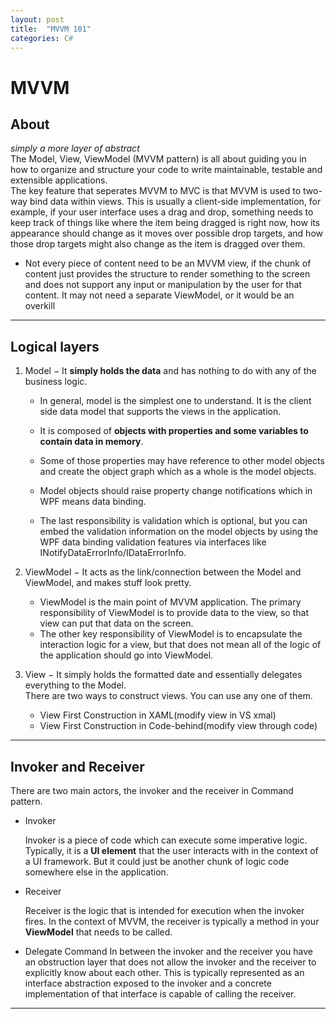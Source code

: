 ```yaml
---
layout: post
title:  "MVVM 101"
categories: C#
---
```

# MVVM
## About
*simply a more layer of abstract*<br>
The Model, View, ViewModel (MVVM pattern) is all about guiding you in how to organize and structure your code to write maintainable, testable and extensible applications.<br>
The key feature that seperates MVVM to MVC is that MVVM is used to two-way bind data within views. This is usually a client-side implementation, for example, if your user interface uses a drag and drop, something needs to keep track of things like where the item being dragged is right now, how its appearance should change as it moves over possible drop targets, and how those drop targets might also change as the item is dragged over them.

* Not every piece of content need to be an MVVM view, if the chunk of content just provides the structure to render something to the screen and does not support any input or manipulation by the user for that content. It may not need a separate ViewModel, or it would be an overkill
---
## Logical layers
1. Model − It **simply holds the data** and has nothing to do with any of the business logic.<br>
    * In general, model is the simplest one to understand. It is the client side data model that supports the views in the application.<br>

    * It is composed of **objects with properties and some variables to contain data in memory**.

    * Some of those properties may have reference to other model objects and create the object graph which as a whole is the model objects.

    * Model objects should raise property change notifications which in WPF means data binding.

    * The last responsibility is validation which is optional, but you can embed the validation information on the model objects by using the WPF data binding validation features via interfaces like INotifyDataErrorInfo/IDataErrorInfo.<br>

2. ViewModel − It acts as the link/connection between the Model and ViewModel, and makes stuff look pretty.<br>
    * ViewModel is the main point of MVVM application. The primary responsibility of ViewModel is to provide data to the view, so that view can put that data on the screen.
    * The other key responsibility of ViewModel is to encapsulate the interaction logic for a view, but that does not mean all of the logic of the application should go into ViewModel.
3. View − It simply holds the formatted date and essentially delegates everything to the Model.<br>
    There are two ways to construct views. You can use any one of them.
    * View First Construction in XAML(modify view in VS xmal)
    * View First Construction in Code-behind(modify view through code)

---

## Invoker and Receiver
There are two main actors, the invoker and the receiver in Command pattern.

* Invoker

    Invoker is a piece of code which can execute some imperative logic. Typically, it is a **UI element** that the user interacts with in the context of a UI framework. But it could just be another chunk of logic code somewhere else in the application.

* Receiver

    Receiver is the logic that is intended for execution when the invoker fires. In the context of MVVM, the receiver is typically a method in your **ViewModel** that needs to be called.

* Delegate Command
    In between the invoker and the receiver you have an obstruction layer that does not allow the invoker and the receiver to explicitly know about each other. This is typically represented as an interface abstraction exposed to the invoker and a concrete implementation of that interface is capable of calling the receiver.

---
